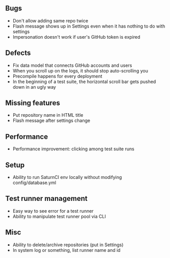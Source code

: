 ## Bugs
- Don't allow adding same repo twice
- Flash message shows up in Settings even when it has nothing to do with settings
- Impersonation doesn't work if user's GitHub token is expired

## Defects
- Fix data model that connects GitHub accounts and users
- When you scroll up on the logs, it should stop auto-scrolling you
- Precompile happens for every deployment
- In the beginning of a test suite, the horizontal scroll bar gets pushed down in an ugly way

## Missing features
- Put repository name in HTML title
- Flash message after settings change

## Performance
- Performance improvement: clicking among test suite runs

## Setup
- Ability to run SaturnCI env locally without modifying config/database.yml

## Test runner management
- Easy way to see error for a test runner
- Ability to manipulate test runner pool via CLI

## Misc
- Ability to delete/archive repositories (put in Settings)
- In system log or something, list runner name and id
